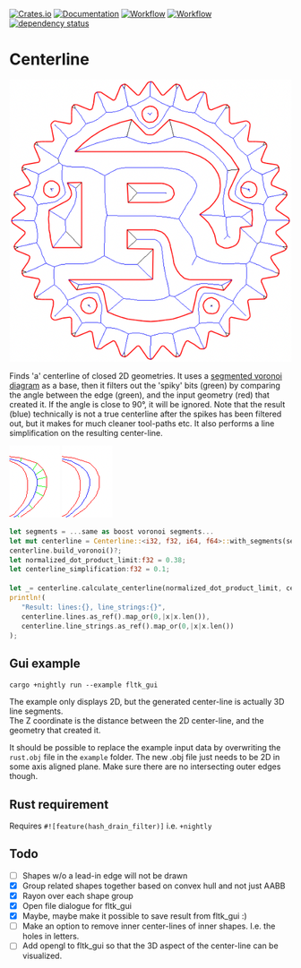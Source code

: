 [![Crates.io](https://meritbadge.herokuapp.com/centerline)](https://crates.io/crates/centerline)
[![Documentation](https://docs.rs/centerline/badge.svg)](https://docs.rs/centerline)
[![Workflow](https://github.com/eadf/centerline.rs/workflows/Rust/badge.svg)](https://github.com/eadf/centerline.rs/workflows/Rust/badge.svg)
[![Workflow](https://github.com/eadf/centerline.rs/workflows/Clippy/badge.svg)](https://github.com/eadf/centerline.rs/workflows/Clippy/badge.svg)
[![dependency status](https://deps.rs/crate/centerline/0.0.3/status.svg)](https://deps.rs/crate/centerline/0.0.3)

# Centerline

![centerline](centerline.png)

Finds 'a' centerline of closed 2D geometries.
It uses a [segmented voronoi diagram](https://crates.io/crates/boostvoronoi) as a base, then it filters out the 
'spiky' bits (green) by comparing the angle between the edge (green), and the input geometry (red) that created it.
If the angle is close to 90°, it will be ignored. Note that the result (blue) technically is not a true centerline after the spikes has been filtered out, but it 
makes for much cleaner tool-paths etc. It also performs a line simplification on the resulting center-line. 

![unfiltered](unfiltered.png) ![filtered](filtered.png)

```rust
let segments = ...same as boost voronoi segments...
let mut centerline = Centerline::<i32, f32, i64, f64>::with_segments(segments);
centerline.build_voronoi()?;
let normalized_dot_product_limit:f32 = 0.38;
let centerline_simplification:f32 = 0.1;

let _= centerline.calculate_centerline(normalized_dot_product_limit, centerline_simplification)?;
println!(
   "Result: lines:{}, line_strings:{}",
   centerline.lines.as_ref().map_or(0,|x|x.len()),
   centerline.line_strings.as_ref().map_or(0,|x|x.len())
);
```

## Gui example

```fish
cargo +nightly run --example fltk_gui
```
The example only displays 2D, but the generated center-line is actually 3D line segments.\
The Z coordinate is the distance between the 2D center-line, and the geometry that created it. 

It should be possible to replace the example input data by overwriting the ```rust.obj``` file in the ```example``` folder.
The new .obj file just needs to be 2D in some axis aligned plane. Make sure there are no intersecting outer edges though.

## Rust requirement

Requires ```#![feature(hash_drain_filter)]``` i.e. ```+nightly```

## Todo

- [ ] Shapes w/o a lead-in edge will not be drawn 
- [x] Group related shapes together based on convex hull and not just AABB
- [x] Rayon over each shape group
- [x] Open file dialogue for fltk_gui
- [x] Maybe, maybe make it possible to save result from fltk_gui :)
- [ ] Make an option to remove inner center-lines of inner shapes. I.e. the holes in letters.
- [ ] Add opengl to fltk_gui so that the 3D aspect of the center-line can be visualized. 
